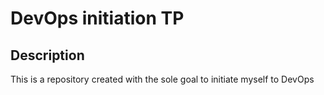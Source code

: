 # DevOps initiation TP

## Description

This is a repository created with the sole goal to initiate myself to DevOps
